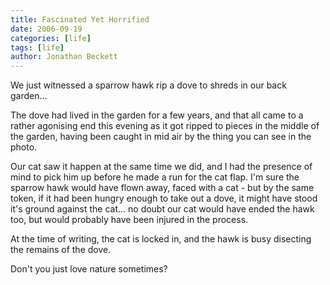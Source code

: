 ```yaml
---
title: Fascinated Yet Horrified
date: 2006-09-19
categories: [life]
tags: [life]
author: Jonathan Beckett
---
```


We just witnessed a sparrow hawk rip a dove to shreds in our back garden...

The dove had lived in the garden for a few years, and that all came to a rather agonising end this evening as it got ripped to pieces in the middle of the garden, having been caught in mid air by the thing you can see in the photo.

Our cat saw it happen at the same time we did, and I had the presence of mind to pick him up before he made a run for the cat flap. I'm sure the sparrow hawk would have flown away, faced with a cat - but by the same token, if it had been hungry enough to take out a dove, it might have stood it's ground against the cat... no doubt our cat would have ended the hawk too, but would probably have been injured in the process.

At the time of writing, the cat is locked in, and the hawk is busy disecting the remains of the dove.

Don't you just love nature sometimes?